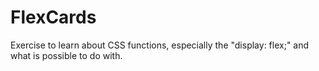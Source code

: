 # FlexCards
Exercise to learn about CSS functions, especially the "display: flex;" and what is possible to do with.
